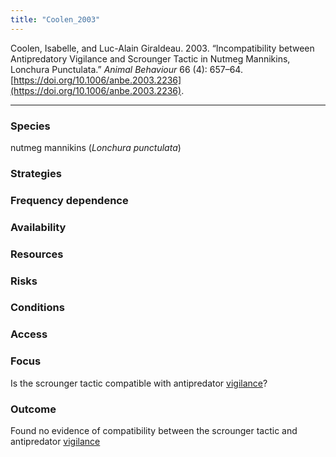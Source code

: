 ```yaml
---
title: "Coolen_2003"
---
```


Coolen, Isabelle, and Luc-Alain Giraldeau. 2003. “Incompatibility between Antipredatory Vigilance and Scrounger Tactic in Nutmeg Mannikins, Lonchura Punctulata.” _Animal Behaviour_ 66 (4): 657–64. [https://doi.org/10.1006/anbe.2003.2236](https://doi.org/10.1006/anbe.2003.2236).

---

### Species
nutmeg mannikins (_Lonchura punctulata_)

### Strategies

### Frequency dependence

### Availability

### Resources

### Risks

### Conditions

### Access

### Focus
Is the scrounger tactic compatible with antipredator [vigilance](../topics/vigilance.md)?

### Outcome
Found no evidence of compatibility between the scrounger tactic and antipredator [vigilance](../topics/vigilance.md)


